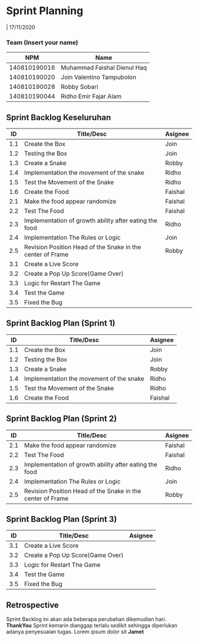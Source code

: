 # Sprint Planning 
| 17/11/2020

### Team (Insert your name)
| NPM           | Name        |
| ------------- |-------------|
| 140810190016  | Muhammad Faishal Dienul Haq |
| 140810190020  | Join Valentino Tampubolon   |
| 140810190028  | Robby Sobari                |
| 140810190044  | Ridho Emir Fajar Alam       |

## Sprint Backlog Keseluruhan 
| ID  |                       Title/Desc                           | Asignee | 
| --- | ---------------------------------------------------------- | ------- | 
| 1.1 | Create the Box                                             | Join    |
| 1.2 | Testing the Box                                            | Join    |
| 1.3 | Create a Snake                                             | Robby   |
| 1.4 | Implementation the movement of the snake                   | Ridho   |
| 1.5 | Test the Movement of the Snake                             | Ridho   |
| 1.6 | Create the Food                                            | Faishal |
| 2.1 | Make the food appear randomize                             | Faishal |
| 2.2 | Test The Food                                              | Faishal |
| 2.3 | Implementation of growth ability after eating the food     | Ridho   |
| 2.4 | Implementation The Rules or Logic                          | Join    | 
| 2.5 | Revision Position Head of the Snake in the center of Frame | Robby   | 
| 3.1 | Create a Live Score                                        |         | 
| 3.2 | Create a Pop Up Score(Game Over)                           |         |
| 3.3 | Logic for Restart The Game                                 |         | 
| 3.4 | Test the Game                                              |         | 
| 3.5 | Fixed the Bug                                              |         | 



## Sprint Backlog Plan (Sprint 1)
| ID  |                Title/Desc                | Asignee | 
| --- | ---------------------------------------- | ------- | 
| 1.1 | Create the Box                           | Join    |
| 1.2 | Testing the Box                          | Join    |
| 1.3 | Create a Snake                           | Robby   |
| 1.4 | Implementation the movement of the snake | Ridho   |
| 1.5 | Test the Movement of the Snake           | Ridho   |
| 1.6 | Create the Food                          | Faishal |

## Sprint Backlog Plan (Sprint 2)

| ID  | Title/Desc                                                 | Asignee |
| --- | -----------------------------------------------------------| ------- |
| 2.1 | Make the food appear randomize                             | Faishal |
| 2.2 | Test The Food                                              | Faishal |
| 2.3 | Implementation of growth ability after eating the food     | Ridho   |
| 2.4 | Implementation The Rules or Logic                          | Join    |
| 2.5 | Revision Position Head of the Snake in the center of Frame | Robby   |

## Sprint Backlog Plan (Sprint 3)
| ID  | Title/Desc                       | Asignee | 
| --- | -------------------------------- | ------- | 
| 3.1 | Create a Live Score              |         | 
| 3.2 | Create a Pop Up Score(Game Over) |         |
| 3.3 | Logic for Restart The Game       |         | 
| 3.4 | Test the Game                    |         | 
| 3.5 | Fixed the Bug                    |         | 

## Retrospective 

Sprint Backlog ini akan ada beberapa perubahan dikemudian hari. **ThankYou**
Sprint kemarin dianggap terlalu sedikit sehingga diperlukan adanya penyesuaian tugas. Lorem ipsum dolor sit **Jamet**
